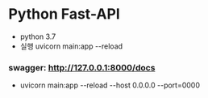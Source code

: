 # Python Fast-API
- python 3.7
- 실행 uvicorn main:app --reload
### swagger: http://127.0.0.1:8000/docs

- uvicorn main:app --reload --host 0.0.0.0 --port=0000



